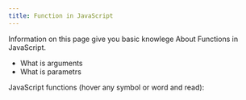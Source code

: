 ```yaml
---
title: Function in JavaScript
---
```


<Intro>

Information on this page give you basic knowlege About Functions in JavaScript.

</Intro>

<YouWillLearn isChapter={false}>

- What is arguments
- What is parametrs

</YouWillLearn>


JavaScript functions (hover any symbol or word and read):

<FunctionData />

